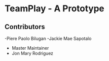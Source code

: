 # TeamPlay - A Prototype

## Contributors
-Piere Paolo Bilugan
-Jackie Mae Sapotalo
- Master Maintainer
- Jon Mary Rodriguez
  
